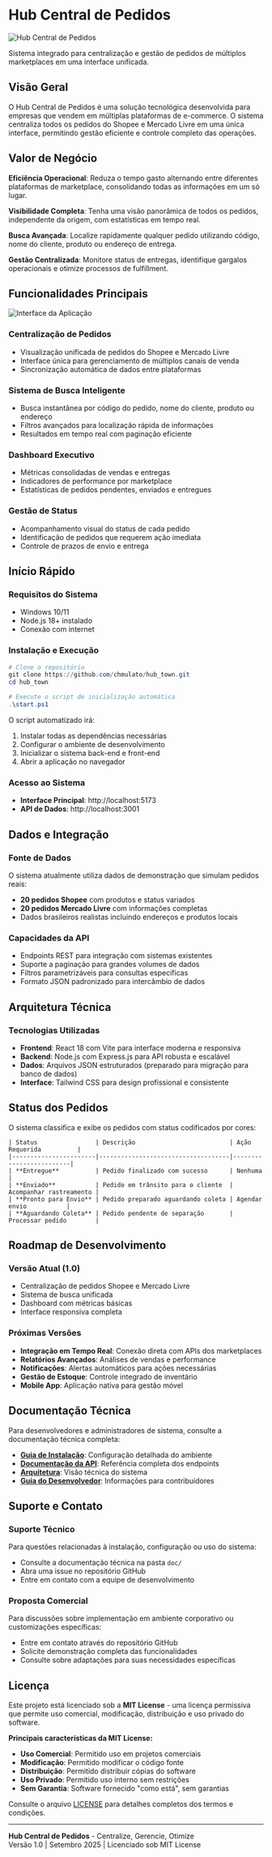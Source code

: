# Hub Central de Pedidos

![Hub Central de Pedidos](doc/img/2025_09_28_IMAGE_001.png)

Sistema integrado para centralização e gestão de pedidos de múltiplos marketplaces em uma interface unificada.

## Visão Geral

O Hub Central de Pedidos é uma solução tecnológica desenvolvida para empresas que vendem em múltiplas plataformas de e-commerce. O sistema centraliza todos os pedidos do Shopee e Mercado Livre em uma única interface, permitindo gestão eficiente e controle completo das operações.

## Valor de Negócio

**Eficiência Operacional**: Reduza o tempo gasto alternando entre diferentes plataformas de marketplace, consolidando todas as informações em um só lugar.

**Visibilidade Completa**: Tenha uma visão panorâmica de todos os pedidos, independente da origem, com estatísticas em tempo real.

**Busca Avançada**: Localize rapidamente qualquer pedido utilizando código, nome do cliente, produto ou endereço de entrega.

**Gestão Centralizada**: Monitore status de entregas, identifique gargalos operacionais e otimize processos de fulfillment.

## Funcionalidades Principais

![Interface da Aplicação](doc/img/2025_09_28_IMAGE_002.png)

### Centralização de Pedidos
- Visualização unificada de pedidos do Shopee e Mercado Livre
- Interface única para gerenciamento de múltiplos canais de venda
- Sincronização automática de dados entre plataformas

### Sistema de Busca Inteligente
- Busca instantânea por código do pedido, nome do cliente, produto ou endereço
- Filtros avançados para localização rápida de informações
- Resultados em tempo real com paginação eficiente

### Dashboard Executivo
- Métricas consolidadas de vendas e entregas
- Indicadores de performance por marketplace
- Estatísticas de pedidos pendentes, enviados e entregues

### Gestão de Status
- Acompanhamento visual do status de cada pedido
- Identificação de pedidos que requerem ação imediata
- Controle de prazos de envio e entrega

## Início Rápido

### Requisitos do Sistema
- Windows 10/11
- Node.js 18+ instalado
- Conexão com internet

### Instalação e Execução
```powershell
# Clone o repositório
git clone https://github.com/chmulato/hub_town.git
cd hub_town

# Execute o script de inicialização automática
.\start.ps1
```

O script automatizado irá:
1. Instalar todas as dependências necessárias
2. Configurar o ambiente de desenvolvimento
3. Inicializar o sistema back-end e front-end
4. Abrir a aplicação no navegador

### Acesso ao Sistema
- **Interface Principal**: http://localhost:5173
- **API de Dados**: http://localhost:3001

## Dados e Integração

### Fonte de Dados
O sistema atualmente utiliza dados de demonstração que simulam pedidos reais:
- **20 pedidos Shopee** com produtos e status variados
- **20 pedidos Mercado Livre** com informações completas
- Dados brasileiros realistas incluindo endereços e produtos locais

### Capacidades da API
- Endpoints REST para integração com sistemas existentes
- Suporte a paginação para grandes volumes de dados
- Filtros parametrizáveis para consultas específicas
- Formato JSON padronizado para intercâmbio de dados

## Arquitetura Técnica

### Tecnologias Utilizadas
- **Frontend**: React 18 com Vite para interface moderna e responsiva
- **Backend**: Node.js com Express.js para API robusta e escalável
- **Dados**: Arquivos JSON estruturados (preparado para migração para banco de dados)
- **Interface**: Tailwind CSS para design profissional e consistente

## Status dos Pedidos

O sistema classifica e exibe os pedidos com status codificados por cores:

```
| Status                | Descrição                          | Ação Requerida          |
|-----------------------|------------------------------------|-------------------------|
| **Entregue**          | Pedido finalizado com sucesso      | Nenhuma                 |
| **Enviado**           | Pedido em trânsito para o cliente  | Acompanhar rastreamento |
| **Pronto para Envio** | Pedido preparado aguardando coleta | Agendar envio           |
| **Aguardando Coleta** | Pedido pendente de separação       | Processar pedido        |
```

## Roadmap de Desenvolvimento

### Versão Atual (1.0)
- Centralização de pedidos Shopee e Mercado Livre
- Sistema de busca unificada
- Dashboard com métricas básicas
- Interface responsiva completa

### Próximas Versões
- **Integração em Tempo Real**: Conexão direta com APIs dos marketplaces
- **Relatórios Avançados**: Análises de vendas e performance
- **Notificações**: Alertas automáticos para ações necessárias
- **Gestão de Estoque**: Controle integrado de inventário
- **Mobile App**: Aplicação nativa para gestão móvel

## Documentação Técnica

Para desenvolvedores e administradores de sistema, consulte a documentação técnica completa:

- **[Guia de Instalação](doc/INSTALACAO.md)**: Configuração detalhada do ambiente
- **[Documentação da API](doc/API.md)**: Referência completa dos endpoints
- **[Arquitetura](doc/ARQUITETURA.md)**: Visão técnica do sistema
- **[Guia do Desenvolvedor](doc/DESENVOLVIMENTO.md)**: Informações para contribuidores

## Suporte e Contato

### Suporte Técnico
Para questões relacionadas à instalação, configuração ou uso do sistema:
- Consulte a documentação técnica na pasta `doc/`
- Abra uma issue no repositório GitHub
- Entre em contato com a equipe de desenvolvimento

### Proposta Comercial
Para discussões sobre implementação em ambiente corporativo ou customizações específicas:
- Entre em contato através do repositório GitHub
- Solicite demonstração completa das funcionalidades
- Consulte sobre adaptações para suas necessidades específicas

## Licença

Este projeto está licenciado sob a **MIT License** - uma licença permissiva que permite uso comercial, modificação, distribuição e uso privado do software.

**Principais características da MIT License:**
- **Uso Comercial**: Permitido uso em projetos comerciais
- **Modificação**: Permitido modificar o código fonte
- **Distribuição**: Permitido distribuir cópias do software
- **Uso Privado**: Permitido uso interno sem restrições
- **Sem Garantia**: Software fornecido "como está", sem garantias

Consulte o arquivo [LICENSE](LICENSE) para detalhes completos dos termos e condições.

---

**Hub Central de Pedidos** - Centralize, Gerencie, Otimize  
Versão 1.0 | Setembro 2025 | Licenciado sob MIT License